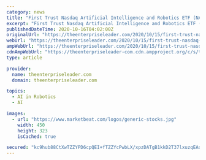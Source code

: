 ```yaml
---
category: news
title: "First Trust Nasdaq Artificial Intelligence and Robotics ETF (NASDAQ:ROBT) Short Interest Down 91.4% in September"
excerpt: "First Trust Nasdaq Artificial Intelligence and Robotics ETF (NASDAQ:ROBT) was the target of a significant drop in short interest during the month of September. As of September 30th, there was short interest totalling 3,"
publishedDateTime: 2020-10-16T04:02:00Z
originalUrl: "https://theenterpriseleader.com/2020/10/15/first-trust-nasdaq-artificial-intelligence-and-robotics-etf-nasdaqrobt-short-interest-down-91-4-in-september.html"
webUrl: "https://theenterpriseleader.com/2020/10/15/first-trust-nasdaq-artificial-intelligence-and-robotics-etf-nasdaqrobt-short-interest-down-91-4-in-september.html"
ampWebUrl: "https://theenterpriseleader.com/2020/10/15/first-trust-nasdaq-artificial-intelligence-and-robotics-etf-nasdaqrobt-short-interest-down-91-4-in-september.html/amp"
cdnAmpWebUrl: "https://theenterpriseleader-com.cdn.ampproject.org/c/s/theenterpriseleader.com/2020/10/15/first-trust-nasdaq-artificial-intelligence-and-robotics-etf-nasdaqrobt-short-interest-down-91-4-in-september.html/amp"
type: article

provider:
  name: theenterpriseleader.com
  domain: theenterpriseleader.com

topics:
  - AI in Robotics
  - AI

images:
  - url: "https://www.marketbeat.com/logos/generic-stocks.jpg"
    width: 450
    height: 323
    isCached: true

secured: "kc9hub88CtXwTZZYPD6cpQEI+fTZZYcPwbLX/xpzDATgB1kkD2T37lxuzqEAqOaDU+u7NxewrLoEjboQiGiVtLfg+tM8XbLYgyqnKePZoYCFrrhFPoQ0m2yj/xinpCq6hnfLdK7Qo44OO8NL6Oxq5Fj17SZH0WPwPv3KkKL32/+sUzG07dGpP/PkwGPudex0Prtshba7ls8JjIBsFobjkfDsARXK0F7yCO8SJazuXx1zuiCH2d8pnyHFdg6uR7qo+TlbmlcNaYhlKeeLJ5fqEfsr9vy2rwvzWTRrOwVUr7nLF0tGrKCWV1jAixKBNqEP2/j6Q3r6/Gyrfq5huAF0Zf9QliPH/1rS5kfKgYkXUUs=;UFQXFnlyHJI16n6jqltrlA=="
---
```


